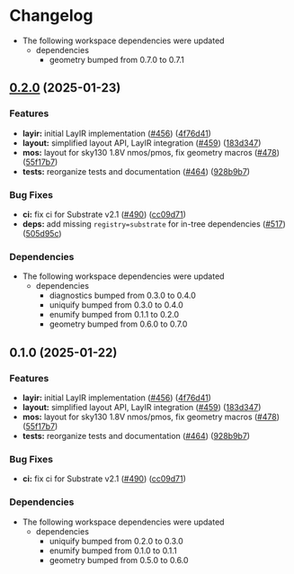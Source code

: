 # Changelog

* The following workspace dependencies were updated
  * dependencies
    * geometry bumped from 0.7.0 to 0.7.1

## [0.2.0](https://github.com/ucb-substrate/substrate2/compare/layir-v0.1.0...layir-v0.2.0) (2025-01-23)


### Features

* **layir:** initial LayIR implementation ([#456](https://github.com/ucb-substrate/substrate2/issues/456)) ([4f76d41](https://github.com/ucb-substrate/substrate2/commit/4f76d41c86fd0c57e525f40c976b5eeb0bbd4c68))
* **layout:** simplified layout API, LayIR integration ([#459](https://github.com/ucb-substrate/substrate2/issues/459)) ([183d347](https://github.com/ucb-substrate/substrate2/commit/183d347c19e6fe98cf870be4716e7249f23bd423))
* **mos:** layout for sky130 1.8V nmos/pmos, fix geometry macros ([#478](https://github.com/ucb-substrate/substrate2/issues/478)) ([55f17b7](https://github.com/ucb-substrate/substrate2/commit/55f17b72ab90e12efb57d97fdad6b4e5373c30e2))
* **tests:** reorganize tests and documentation ([#464](https://github.com/ucb-substrate/substrate2/issues/464)) ([928b9b7](https://github.com/ucb-substrate/substrate2/commit/928b9b7c45dc334ca11d86e4564edc58bf6db6f2))


### Bug Fixes

* **ci:** fix ci for Substrate v2.1 ([#490](https://github.com/ucb-substrate/substrate2/issues/490)) ([cc09d71](https://github.com/ucb-substrate/substrate2/commit/cc09d7199b41fb2986d1d733aa3678db49464f70))
* **deps:** add missing `registry=substrate` for in-tree dependencies ([#517](https://github.com/ucb-substrate/substrate2/issues/517)) ([505d95c](https://github.com/ucb-substrate/substrate2/commit/505d95c17c5997166c1987cbc30e344fdd4c78fb))


### Dependencies

* The following workspace dependencies were updated
  * dependencies
    * diagnostics bumped from 0.3.0 to 0.4.0
    * uniquify bumped from 0.3.0 to 0.4.0
    * enumify bumped from 0.1.1 to 0.2.0
    * geometry bumped from 0.6.0 to 0.7.0

## 0.1.0 (2025-01-22)


### Features

* **layir:** initial LayIR implementation ([#456](https://github.com/ucb-substrate/substrate2/issues/456)) ([4f76d41](https://github.com/ucb-substrate/substrate2/commit/4f76d41c86fd0c57e525f40c976b5eeb0bbd4c68))
* **layout:** simplified layout API, LayIR integration ([#459](https://github.com/ucb-substrate/substrate2/issues/459)) ([183d347](https://github.com/ucb-substrate/substrate2/commit/183d347c19e6fe98cf870be4716e7249f23bd423))
* **mos:** layout for sky130 1.8V nmos/pmos, fix geometry macros ([#478](https://github.com/ucb-substrate/substrate2/issues/478)) ([55f17b7](https://github.com/ucb-substrate/substrate2/commit/55f17b72ab90e12efb57d97fdad6b4e5373c30e2))
* **tests:** reorganize tests and documentation ([#464](https://github.com/ucb-substrate/substrate2/issues/464)) ([928b9b7](https://github.com/ucb-substrate/substrate2/commit/928b9b7c45dc334ca11d86e4564edc58bf6db6f2))


### Bug Fixes

* **ci:** fix ci for Substrate v2.1 ([#490](https://github.com/ucb-substrate/substrate2/issues/490)) ([cc09d71](https://github.com/ucb-substrate/substrate2/commit/cc09d7199b41fb2986d1d733aa3678db49464f70))


### Dependencies

* The following workspace dependencies were updated
  * dependencies
    * uniquify bumped from 0.2.0 to 0.3.0
    * enumify bumped from 0.1.0 to 0.1.1
    * geometry bumped from 0.5.0 to 0.6.0
